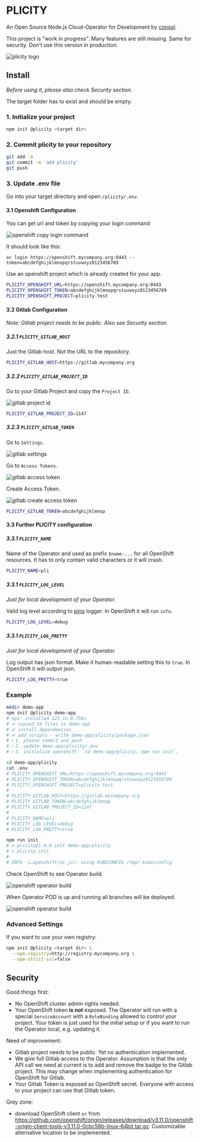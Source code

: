 # PLICITY

An Open Source Node.js Cloud-Operator for Development by [consol](https://www.consol.de).

This project is "work in progress". Many features are still missing. Same for security. Don't use this version in production.

![plicity logo](./doc/plicity-logo.png)

## Install

*Before using it, please also check Security section.*

The target folder has to exist and should be empty.

### 1. Initialize your project
```bash
npm init @plicity <target dir>
```

### 2. Commit plicity to your repository
```bash
git add -A
git commit -m 'add plicity'
git push
```

### 3. Update .env file

Go into your target directory and open `/plicity/.env`.

#### 3.1 Openshift Configuration

You can get url and token by copying your login command

![openshift copy login command](./doc/openshift-login.png)

It should look like this:

`oc login https://openshift.mycompany.org:8443 --token=abcdefghijklmnopqrstuvwxyz0123456789`

Use an openshift project which is already created for your app.

```bash
PLICITY_OPENSHIFT_URL=https://openshift.mycompany.org:8443
PLICITY_OPENSHIFT_TOKEN=abcdefghijklmnopqrstuvwxyz0123456789
PLICITY_OPENSHIFT_PROJECT=plicity-test
```

#### 3.2 Gitlab Configuration

*Note: Gitlab project needs to be public. Also see Security section.*

##### 3.2.1 `PLICITY_GITLAB_HOST`

Just the Gitlab host. Not the URL to the repository.

```bash
PLICITY_GITLAB_HOST=https://gitlab.mycompany.org
```

##### 3.2.2 `PLICITY_GITLAB_PROJECT_ID`

Go to your Gitlab Project and copy the `Project ID`.

![gitlab project id](./doc/gitlab-project-id.png)

```bash
PLICITY_GITLAB_PROJECT_ID=1147
```

##### 3.2.3 `PLICITY_GITLAB_TOKEN`

Go to `Settings`.

![gitlab settings](./doc/gitlab-settings.png)

Go to `Access Tokens`.

![gitlab access token](./doc/gitlab-access-token.png)

Create Access Token.

![gitlab create access token](./doc/gitlab-create-access-token.png)

```bash
PLICITY_GITLAB_TOKEN=abcdefghijklmnop
```

#### 3.3 Further PLICITY configuration

##### 3.3.1 `PLICITY_NAME`

Name of the Operator and used as prefix `$name-...` for all OpenShift resources. It has to only contain valid characters or it will crash.

```bash
PLICITY_NAME=pli
```

##### 3.3.1 `PLICITY_LOG_LEVEL`

*Just for local development of your Operator.*

Valid log level according to [pino](https://github.com/pinojs/pino) logger. In OpenShift it will run `info`.

```bash
PLICITY_LOG_LEVEL=debug
```

##### 3.3.1 `PLICITY_LOG_PRETTY`

*Just for local development of your Operator.*

Log output has json format. Make it human-readable setting this to `true`. In OpenShift it will output json.

```bash
PLICITY_LOG_PRETTY=true
```

### Example

```bash
mkdir demo-app
npm init @plicity demo-app
# npx: installed 123 in 9.758s
# ✔ copied 10 files to demo-app
# ✔ install dependencies
# ✔ add scripts - write demo-app/plicity/package.json
# ℹ 1. please commit and push
# ℹ 2. update demo-app/plicity/.env
# ℹ 3. initialize openshift: `cd demo-app/plicity; npm run init`.

cd demo-app/plicity
cat .env
# PLICITY_OPENSHIFT_URL=https://openshift.mycompany.org:8443
# PLICITY_OPENSHIFT_TOKEN=abcdefghijklmnopqrstuvwxyz0123456789
# PLICITY_OPENSHIFT_PROJECT=plicity-test
# 
# PLICITY_GITLAB_HOST=https://gitlab.mycompany.org
# PLICITY_GITLAB_TOKEN=abcdefghijklmnop
# PLICITY_GITLAB_PROJECT_ID=1147
# 
# PLICITY_NAME=pli
# PLICITY_LOG_LEVEL=debug
# PLICITY_LOG_PRETTY=true

npm run init
# > plicity@1.0.0 init demo-app/plicity
# > plicity init
# 
# INFO  (…openshift/oc.js): using KUBECONFIG /tmp/.kube/config
```

Check OpenShift to see Operator build.

![openshift operator build](./doc/openshift-operator-build.png)

When Operator POD is up and running all branches will be deployed.

![openshift operator build](./doc/openshift-master-build.png)


### Advanced Settings

If you want to use your own registry:

```bash
npm init @plicity <target dir> \
  --npm-registry=http://registry.mycompany.org \
  --npm-strict-ssl=false
```

## Security

Good things first:

- No OpenShift cluster admin rights needed.
- Your OpenShift token **is not** exposed. The Operator will run with a special `ServiceAccount` with a `RoleBinding` allowed to control your project. Your token is just used for the initial setup or if you want to run the Operator local, e.g. updating it.

Need of improvement:

- Gitlab project needs to be public. Yet no authentication implemented.
- We give full Gitlab access to the Operator. Assumption is that the only API call we need at current is to add and remove the badge to the Gitlab project. This may change when implementing authentication for OpenShift for Gitlab.
- Your Gitlab Token is exposed as OpenShift secret. Everyone with access to your project can use that Gitlab token.

Grey zone:

- download OpenShift client `oc` from https://github.com/openshift/origin/releases/download/v3.11.0/openshift-origin-client-tools-v3.11.0-0cbc58b-linux-64bit.tar.gz. Customizable alternative location to be implemented.
